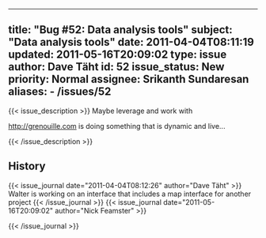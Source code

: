 
---
title: "Bug #52: Data analysis tools"
subject: "Data analysis tools"
date: 2011-04-04T08:11:19
updated: 2011-05-16T20:09:02
type: issue
author: Dave Täht
id: 52
issue_status: New
priority: Normal
assignee: Srikanth Sundaresan
aliases:
    - /issues/52
---

{{< issue_description >}}
Maybe leverage and work with

http://grenouille.com is doing something that is dynamic and live...


{{< /issue_description >}}

## History
{{< issue_journal date="2011-04-04T08:12:26" author="Dave Täht" >}}
Walter is working on an interface that includes a map interface for
another project
{{< /issue_journal >}}
{{< issue_journal date="2011-05-16T20:09:02" author="Nick Feamster" >}}

{{< /issue_journal >}}

